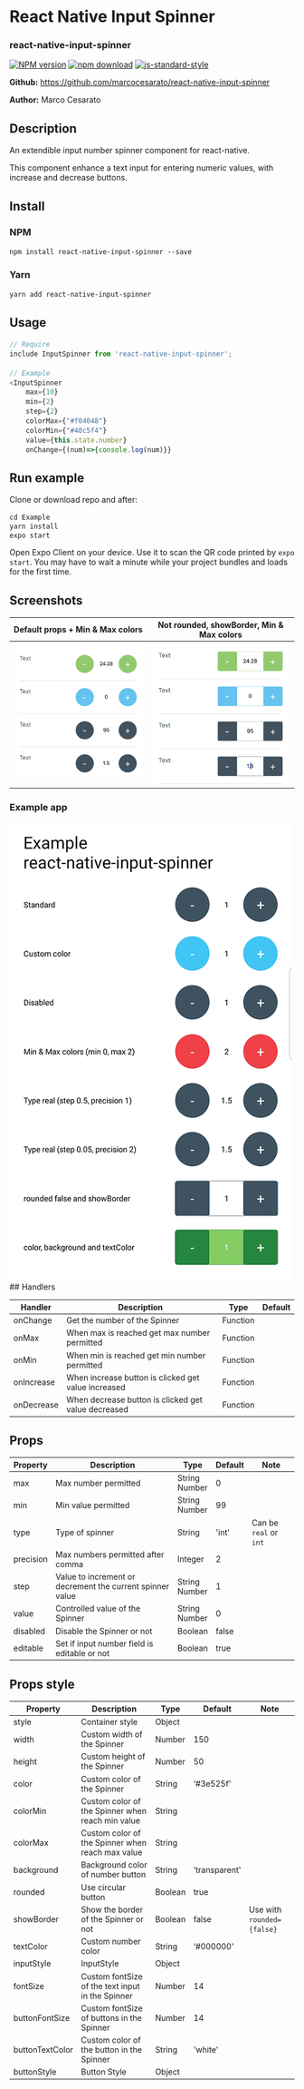 # React Native Input Spinner
### react-native-input-spinner

[![NPM version][npm-image]][npm-url]
[![npm download][download-image]][download-url]
[![js-standard-style](https://img.shields.io/badge/code%20style-standard-brightgreen.svg)](http://standardjs.com/)

[npm-image]: http://img.shields.io/npm/v/react-native-input-spinner.svg?style=flat-square
[npm-url]: http://npmjs.org/package/react-native-input-spinner
[download-image]: https://img.shields.io/npm/dm/react-native-input-spinner.svg?style=flat-square
[download-url]: https://npmjs.org/package/react-native-input-spinner

**Github:** https://github.com/marcocesarato/react-native-input-spinner

**Author:** Marco Cesarato

## Description

An extendible input number spinner component for react-native.

This component enhance a text input for entering numeric values, with increase and decrease buttons.


## Install

### NPM
```shell
npm install react-native-input-spinner --save
```

### Yarn
```shell
yarn add react-native-input-spinner
```

## Usage

```javascript
// Require
include InputSpinner from 'react-native-input-spinner';

// Example
<InputSpinner
	max={10}
	min={2}
	step={2}
	colorMax={"#f04048"}
	colorMin={"#40c5f4"}
	value={this.state.number}
	onChange={(num)=>{console.log(num)}}
```

## Run example
Clone or download repo and after:
```
cd Example
yarn install
expo start
```

Open Expo Client on your device. Use it to scan the QR code printed by `expo start`. You may have to wait a minute while your project bundles and loads for the first time.

## Screenshots

Default props + Min & Max colors         | Not rounded, showBorder, Min & Max colors |
------------------|-------------|
<img src="screenshots/example.png" />       | <img src="screenshots/example_2.png" /> |
### Example app
<img src="screenshots/example_app.png" />
## Handlers

Handler          | Description | Type | Default |
------------------|-------------|------|---------|
onChange       | Get the number of the Spinner | Function |
onMax       | When max is reached get max number permitted | Function |
onMin       | When min is reached get min number permitted | Function |
onIncrease       | When increase button is clicked get value increased | Function |
onDecrease       | When decrease button is clicked get value decreased | Function |

## Props

Property          | Description | Type | Default | Note
------------------|-------------|------|---------|-------
max               | Max number permitted | String<br>Number  | 0  |
min               | Min value permitted | String<br>Number  | 99 |
type            | Type of spinner | String | 'int' | Can be `real` or `int`
precision            | Max numbers permitted after comma | Integer  | 2 |
step            | Value to increment or decrement the current spinner value | String<br>Number   | 1 |
value             | Controlled value of the Spinner | String<br>Number | 0 | |
disabled          | Disable the Spinner or not | Boolean | false | |
editable          | Set if input number field is editable or not | Boolean | true | |

## Props style

Property          | Description | Type | Default | Note
------------------|-------------|------|---------|-------
style | Container style | Object |  |
width             | Custom width of the Spinner | Number | 150 | |
height            | Custom height of the Spinner | Number | 50 | |
color             | Custom color of the Spinner | String | ‘#3e525f' | |
colorMin             | Custom color of the Spinner when reach min value | String | | |
colorMax             | Custom color of the Spinner when reach max value | String | | |
background        | Background color of number button | String | ’transparent' | |
rounded        | Use circular button | Boolean | true | |
showBorder        | Show the border of the Spinner or not | Boolean | false | Use with `rounded={false}` |
textColor          | Custom number color | String | ‘#000000' | |
inputStyle | InputStyle | Object |  |
fontSize          | Custom fontSize of the text input in the Spinner | Number | 14 | |
buttonFontSize        | Custom fontSize of buttons in the Spinner | Number | 14 | |
buttonTextColor   | Custom color of the button in the Spinner | String | 'white' | |
buttonStyle | Button Style | Object |  |
